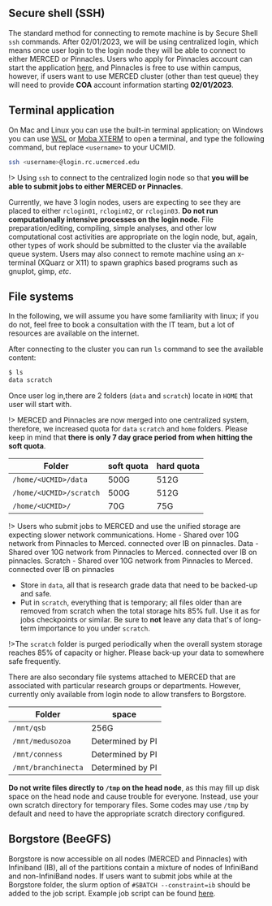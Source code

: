 ## Secure shell (SSH)
The standard method for connecting to remote machine is by Secure Shell `ssh`
commands. After 02/01/2023, we will be using centralized login, which means once user login to the login node they will be able to connect to either MERCED or Pinnacles. Users who apply for Pinnacles account can start the application [here](https://ucmerced.service-now.com/servicehub?id=public_kb_article&sys_id=643ea9ff1b67a0543a003112cd4bcba3&form_id=280d8bb04f72f6006137d0af0310c7b0), and Pinnacles is free to use within campus, however, if users want to use MERCED cluster (other than test queue) they will need to provide **COA** account information starting **02/01/2023**.


## Terminal application
On Mac and Linux you can use the built-in terminal application; on
Windows you can use
[WSL](https://docs.microsoft.com/en-us/windows/wsl/install) or [Moba
XTERM](https://mobaxterm.mobatek.net/) to open a terminal, and type the
following command, but replace `<username>` to your UCMID.
```bash
ssh <username>@login.rc.ucmerced.edu
```
!> Using `ssh` to connect to the centralized login node so that **you will be able to submit jobs to either MERCED or Pinnacles**. 

Currently, we have 3 login nodes, users are expecting to see they are placed to either `rclogin01`, `rclogin02`, or `rclogin03`. __Do not run computationally intensive processes on the login node__. File preparation/editing, compiling, simple analyses, and other low computational cost activities are appropriate on the login node, but, again, other types of work should be submitted to the cluster via the available queue system. Users may also connect to remote machine using an x-terminal (XQuarz or X11) to spawn graphics based programs such as gnuplot, gimp, _etc_. 

## File systems
In the following, we will assume you have some familiarity with linux; if you do not, feel free to book a consultation with the IT team, but a lot of resources are available on the internet.

After connecting to the cluster you can run `ls` command
to see the available content:
```bash
$ ls
data scratch
```
Once user log in,there are 2 folders (`data` and `scratch`) locate in `HOME` that user will start with.

!> MERCED and Pinnacles are now merged into one centralized system, therefore, we increased quota for `data` `scratch` and `home` folders. Please keep in mind that **there is only 7 day grace period from when hitting the soft quota**.

|Folder|soft quota|hard quota|
|--|--|--|
|`/home/<UCMID>/data`|500G|512G|
|`/home/<UCMID>/scratch`|500G|512G|
|`/home/<UCMID>/`|70G|75G|

!> Users who submit jobs to MERCED and use the unified storage are expecting slower network communications. Home - Shared over 10G network from Pinnacles to Merced. connected over IB on pinnacles. Data - Shared over 10G network from Pinnacles to Merced. connected over IB on pinnacles. Scratch - Shared over 10G network from Pinnacles to Merced. connected over IB on pinnacles

* Store in `data`, all that is research grade data that need to be backed-up and safe.
* Put in `scratch`, everything that is temporary; all files older than
are removed from scratch when the total storage hits 85% full. Use it as for jobs checkpoints or
similar. Be sure to **not** leave any data that's of long-term importance to you under `scratch`.

!>The `scratch` folder is purged periodically when the overall system storage reaches 85% of capacity or higher. Please back-up your data to somewhere safe frequently.

There are also secondary file systems attached to MERCED that are associated with particular research groups or departments. However, currently only available from login node to allow transfers to Borgstore. 

|Folder|space|
|--|--|
|`/mnt/qsb`|256G|
|`/mnt/medusozoa`|Determined by PI|
|`/mnt/conness`|Determined by PI|
|`/mnt/branchinecta`|Determined by PI|

__Do not write files directly to `/tmp` on the head node__, as this may fill up disk space on the head node and cause trouble for everyone. Instead, use your own scratch directory for temporary files. Some codes may use `/tmp` by default and need to have the appropriate scratch directory configured.

## Borgstore (BeeGFS)
Borgstore is now accessible on all nodes (MERCED and Pinnacles) with Infiniband (IB), all of the partitions contain a mixture of nodes of InfiniBand and non-InfiniBand nodes. If users want to submit jobs while at the Borgstore folder, the slurm option of `#SBATCH --constraint=ib` should be added to the job script. Example job script can be found [here](running_jobs.md). 

